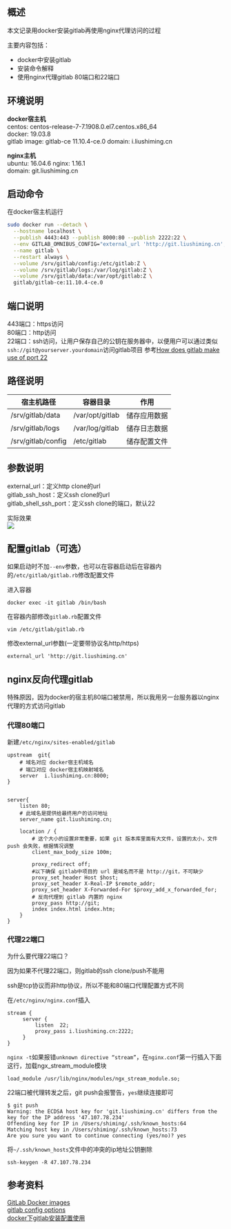 [//title]:(docker安装gitlab并用nginx代理访问)
[//englishTitle]:(docker-install-gitlab-proxy-by-nginx)
[//category]:(gitlab,docker,nginx,git)
[//tags]:(gitlab,docker,nginx,install)
[//createTime]:(20190325)
[//updateTime]:(20200325)

## 概述
本文记录用docker安装gitlab再使用nginx代理访问的过程  

主要内容包括：  
- docker中安装gitlab
- 安装命令解释  
- 使用nginx代理gitlab 80端口和22端口

## 环境说明 
**docker宿主机**  
centos: centos-release-7-7.1908.0.el7.centos.x86_64  
docker: 19.03.8  
gitlab image: gitlab-ce 11.10.4-ce.0
domain: i.liushiming.cn  

**nginx主机**  
ubuntu: 16.04.6
nginx: 1.16.1  
domain: git.liushiming.cn  

## 启动命令
在docker宿主机运行  
``` bash
sudo docker run --detach \
  --hostname localhost \
  --publish 4443:443 --publish 8000:80 --publish 2222:22 \
  --env GITLAB_OMNIBUS_CONFIG="external_url 'http://git.liushiming.cn'; gitlab_rails['gitlab_ssh_host'] = 'git.liushiming.cn'; gitlab_rails['gitlab_shell_ssh_port'] = 22;" \
  --name gitlab \
  --restart always \
  --volume /srv/gitlab/config:/etc/gitlab:Z \
  --volume /srv/gitlab/logs:/var/log/gitlab:Z \
  --volume /srv/gitlab/data:/var/opt/gitlab:Z \
  gitlab/gitlab-ce:11.10.4-ce.0
```

## 端口说明  
443端口：https访问  
80端口：http访问  
22端口：ssh访问，让用户保存自己的公钥在服务器中，以便用户可以通过类似`ssh://git@yourserver.yourdomain`访问gitlab项目 参考[How does gitlab make use of port 22](https://forum.gitlab.com/t/how-does-gitlab-make-use-of-port-22-ssh/4311)  

## 路径说明
| 宿主机路径         | 容器目录        | 作用         |
| ------------------ | --------------- | ------------ |
| /srv/gitlab/data   | /var/opt/gitlab | 储存应用数据 |
| /srv/gitlab/logs   | /var/log/gitlab | 储存日志数据 |
| /srv/gitlab/config | /etc/gitlab     | 储存配置文件 |

## 参数说明
external_url：定义http clone的url  
gitlab_ssh_host：定义ssh clone的url  
gitlab_shell_ssh_port：定义ssh clone的端口，默认22  

实际效果  
![](https://cdn.liushiming.cn/img/20200325114935.png)

## 配置gitlab（可选）
如果启动时不加`--env`参数，也可以在容器启动后在容器内的`/etc/gitlab/gitlab.rb`修改配置文件  

进入容器  
```
docker exec -it gitlab /bin/bash
```

在容器内部修改`gitlab.rb`配置文件 
```
vim /etc/gitlab/gitlab.rb
```

修改external_url参数(一定要带协议名http/https)  
```
external_url 'http://git.liushiming.cn'
```

## nginx反向代理gitlab  
特殊原因，因为docker的宿主机80端口被禁用，所以我用另一台服务器以nginx代理的方式访问gitlab  

### 代理80端口
新建`/etc/nginx/sites-enabled/gitlab`
```
upstream  git{
    # 域名对应 docker宿主机域名
    # 端口对应 docker宿主机映射域名
    server  i.liushiming.cn:8000;
}


server{
    listen 80;
    # 此域名是提供给最终用户的访问地址
    server_name git.liushiming.cn;

    location / {
        # 这个大小的设置非常重要，如果 git 版本库里面有大文件，设置的太小，文件push 会失败，根据情况调整
        client_max_body_size 100m;

        proxy_redirect off;
        #以下确保 gitlab中项目的 url 是域名而不是 http://git，不可缺少
        proxy_set_header Host $host;
        proxy_set_header X-Real-IP $remote_addr;
        proxy_set_header X-Forwarded-For $proxy_add_x_forwarded_for;
        # 反向代理到 gitlab 内置的 nginx
        proxy_pass http://git;
        index index.html index.htm;
    }
}
```

### 代理22端口
为什么要代理22端口？  

因为如果不代理22端口，则gitlab的ssh clone/push不能用  

ssh是tcp协议而非http协议，所以不能和80端口代理配置方式不同    

在`/etc/nginx/nginx.conf`插入  
```
stream {
     server {
         listen  22;
         proxy_pass i.liushiming.cn:2222;
     }
}
```

`nginx -t`如果报错`unknown directive “stream”`，在`nginx.conf`第一行插入下面这行，加载ngx_stream_module模块    

```
load_module /usr/lib/nginx/modules/ngx_stream_module.so;
```

22端口被代理转发之后，git push会报警告，`yes`继续连接即可    
```
$ git push
Warning: the ECDSA host key for 'git.liushiming.cn' differs from the key for the IP address '47.107.78.234'
Offending key for IP in /Users/shiming/.ssh/known_hosts:64
Matching host key in /Users/shiming/.ssh/known_hosts:73
Are you sure you want to continue connecting (yes/no)? yes
```

将`~/.ssh/known_hosts`文件中的冲突的ip地址公钥删除  
```
ssh-keygen -R 47.107.78.234
```

## 参考资料
[GitLab Docker images](https://docs.gitlab.com/omnibus/docker/)  
[gitlab config options](https://docs.gitlab.com/omnibus/settings/configuration.html)  
[docker下gitlab安装配置使用](https://www.jianshu.com/p/080a962c35b6)  